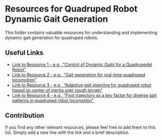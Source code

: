 # Resources for Quadruped Robot Dynamic Gait Generation

This folder contains valuable resources for understanding and implementing dynamic gait generation for quadruped robots.

## Useful Links

* [Link to Resource 1 - e.g., "Control of Dynamic Gaits for a Quadrupedal Robot"](https://crl.ethz.ch/papers/ICRA2013.pdf)
* [Link to Resource 2 - e.g., "Gait generation for real-time quadruped locomotion"](https://www.matec-conferences.org/articles/matecconf/pdf/2023/15/matecconf_rapdasa2023_04022.pdf)
* [Link to Resource 3 - e.g., "Adaptive gait planning for quadruped robot based on center of inertia over rough terrain"](https://www.sciencedirect.com/science/article/pii/S2667379721000310)
* [Link to Resource 4 - e.g., "Foot trajectory as a key factor for diverse gait patterns in quadruped robot locomotion"](https://www.nature.com/articles/s41598-024-84060-5#Abs1)

## Contribution

If you find any other relevant resources, please feel free to add them to this list. Simply add a new line with the link and a brief description.
